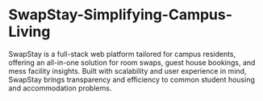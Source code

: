 # SwapStay-Simplifying-Campus-Living
SwapStay is a full-stack web platform tailored for campus residents, offering an all-in-one solution for room swaps, guest house bookings, and mess facility insights. Built with scalability and user experience in mind, SwapStay brings transparency and efficiency to common student housing and accommodation problems.
